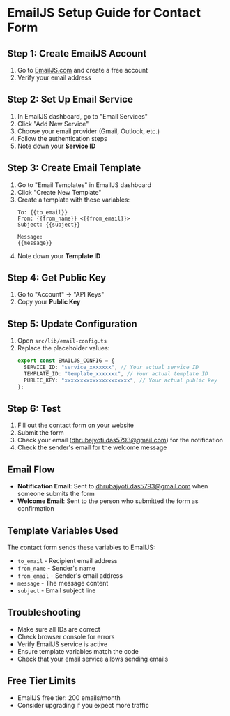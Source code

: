 # EmailJS Setup Guide for Contact Form

## Step 1: Create EmailJS Account
1. Go to [EmailJS.com](https://www.emailjs.com/) and create a free account
2. Verify your email address

## Step 2: Set Up Email Service
1. In EmailJS dashboard, go to "Email Services"
2. Click "Add New Service"
3. Choose your email provider (Gmail, Outlook, etc.)
4. Follow the authentication steps
5. Note down your **Service ID**

## Step 3: Create Email Template
1. Go to "Email Templates" in EmailJS dashboard
2. Click "Create New Template"
3. Create a template with these variables:
   ```
   To: {{to_email}}
   From: {{from_name}} <{{from_email}}>
   Subject: {{subject}}
   
   Message:
   {{message}}
   ```
4. Note down your **Template ID**

## Step 4: Get Public Key
1. Go to "Account" → "API Keys"
2. Copy your **Public Key**

## Step 5: Update Configuration
1. Open `src/lib/email-config.ts`
2. Replace the placeholder values:
   ```typescript
   export const EMAILJS_CONFIG = {
     SERVICE_ID: "service_xxxxxxx", // Your actual service ID
     TEMPLATE_ID: "template_xxxxxxx", // Your actual template ID
     PUBLIC_KEY: "xxxxxxxxxxxxxxxxxxxxx", // Your actual public key
   };
   ```

## Step 6: Test
1. Fill out the contact form on your website
2. Submit the form
3. Check your email (dhrubajyoti.das5793@gmail.com) for the notification
4. Check the sender's email for the welcome message

## Email Flow
- **Notification Email**: Sent to dhrubajyoti.das5793@gmail.com when someone submits the form
- **Welcome Email**: Sent to the person who submitted the form as confirmation

## Template Variables Used
The contact form sends these variables to EmailJS:
- `to_email` - Recipient email address
- `from_name` - Sender's name
- `from_email` - Sender's email address
- `message` - The message content
- `subject` - Email subject line

## Troubleshooting
- Make sure all IDs are correct
- Check browser console for errors
- Verify EmailJS service is active
- Ensure template variables match the code
- Check that your email service allows sending emails

## Free Tier Limits
- EmailJS free tier: 200 emails/month
- Consider upgrading if you expect more traffic
